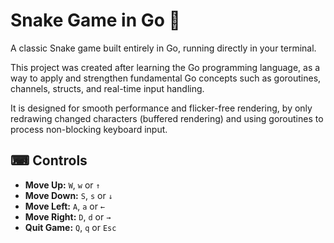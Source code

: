 # Snake Game in Go 🐍

A classic Snake game built entirely in Go, running directly in your terminal.

This project was created after learning the Go programming language, as a way to apply and strengthen fundamental Go concepts such as goroutines, channels, structs, and real-time input handling.

It is designed for smooth performance and flicker-free rendering, by only redrawing changed characters (buffered rendering) and using goroutines to process non-blocking keyboard input.

## ⌨ Controls

* **Move Up:** `W`, `w` or  `↑`
* **Move Down:** `S`, `s` or `↓`
* **Move Left:** `A`, `a` or `←`
* **Move Right:** `D`, `d` or `→`
* **Quit Game:** `Q`, `q` or `Esc`